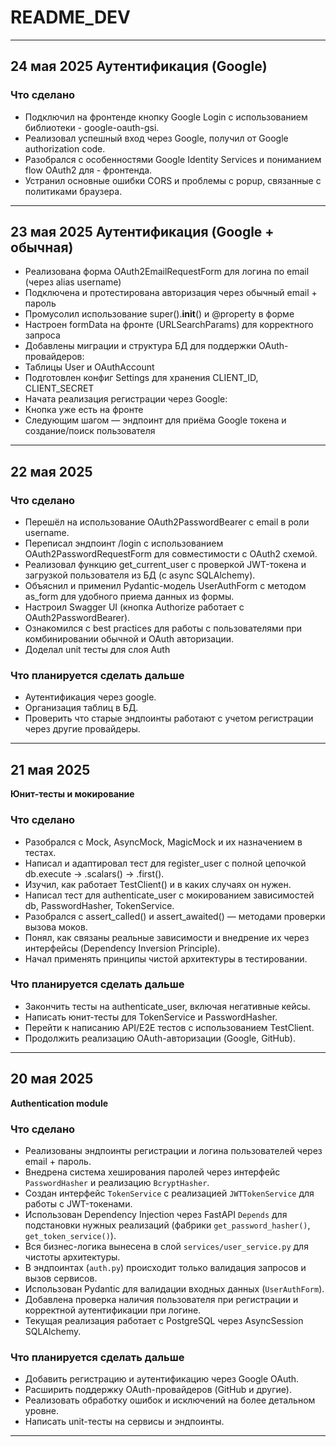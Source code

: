 
# README_DEV

---
## 24 мая 2025 Аутентификация (Google)

### Что сделано
- Подключил на фронтенде кнопку Google Login с использованием библиотеки - google-oauth-gsi.
- Реализовал успешный вход через Google, получил от Google authorization code.
- Разобрался с особенностями Google Identity Services и пониманием flow OAuth2 для - фронтенда.
- Устранил основные ошибки CORS и проблемы с popup, связанные с политиками браузера.

---

## 23 мая 2025 Аутентификация (Google + обычная)

- Реализована форма OAuth2EmailRequestForm для логина по email (через alias username)
- Подключена и протестирована авторизация через обычный email + пароль
- Промусолил использование super().__init__() и @property в форме
- Настроен formData на фронте (URLSearchParams) для корректного запроса
- Добавлены миграции и структура БД для поддержки OAuth-провайдеров:
- Таблицы User и OAuthAccount
- Подготовлен конфиг Settings для хранения CLIENT_ID, CLIENT_SECRET
- Начата реализация регистрации через Google:
- Кнопка уже есть на фронте
- Следующим шагом — эндпоинт для приёма Google токена и создание/поиск пользователя

---
## 22 мая 2025

### Что сделано
- Перешёл на использование OAuth2PasswordBearer с email в роли username.
- Переписал эндпоинт /login с использованием OAuth2PasswordRequestForm для совместимости с OAuth2 схемой.
- Реализовал функцию get_current_user с проверкой JWT-токена и загрузкой пользователя из БД (с async SQLAlchemy).
- Объяснил и применил Pydantic-модель UserAuthForm с методом as_form для удобного приема данных из формы.
- Настроил Swagger UI (кнопка Authorize работает с OAuth2PasswordBearer).
- Ознакомился с best practices для работы с пользователями при комбинировании обычной и OAuth авторизации.
- Доделал unit тесты для слоя Auth

### Что планируется сделать дальше
- Аутентификация через google.
- Организация таблиц в БД.
- Проверить что старые эндпоинты работают с учетом регистрации через другие провайдеры.
---

## 21 мая 2025
**Юнит-тесты и мокирование**

### Что сделано
- Разобрался с Mock, AsyncMock, MagicMock и их назначением в тестах.
- Написал и адаптировал тест для register_user с полной цепочкой db.execute → .scalars() → .first().
- Изучил, как работает TestClient() и в каких случаях он нужен.
- Написал тест для authenticate_user с мокированием зависимостей db, PasswordHasher, TokenService.
- Разобрался с assert_called() и assert_awaited() — методами проверки вызова моков.
- Понял, как связаны реальные зависимости и внедрение их через интерфейсы (Dependency Inversion Principle).
- Начал применять принципы чистой архитектуры в тестировании.

### Что планируется сделать дальше
- Закончить тесты на authenticate_user, включая негативные кейсы.
- Написать юнит-тесты для TokenService и PasswordHasher.
- Перейти к написанию API/E2E тестов с использованием TestClient.
- Продолжить реализацию OAuth-авторизации (Google, GitHub).

---

## 20 мая 2025  
**Authentication module**

### Что сделано
- Реализованы эндпоинты регистрации и логина пользователей через email + пароль.  
- Внедрена система хеширования паролей через интерфейс `PasswordHasher` и реализацию `BcryptHasher`.  
- Создан интерфейс `TokenService` с реализацией `JWTTokenService` для работы с JWT-токенами.  
- Использован Dependency Injection через FastAPI `Depends` для подстановки нужных реализаций (фабрики `get_password_hasher()`, `get_token_service()`).  
- Вся бизнес-логика вынесена в слой `services/user_service.py` для чистоты архитектуры.  
- В эндпоинтах (`auth.py`) происходит только валидация запросов и вызов сервисов.  
- Использован Pydantic для валидации входных данных (`UserAuthForm`).  
- Добавлена проверка наличия пользователя при регистрации и корректной аутентификации при логине.  
- Текущая реализация работает с PostgreSQL через AsyncSession SQLAlchemy.

### Что планируется сделать дальше
- Добавить регистрацию и аутентификацию через Google OAuth.  
- Расширить поддержку OAuth-провайдеров (GitHub и другие).  
- Реализовать обработку ошибок и исключений на более детальном уровне.  
- Написать unit-тесты на сервисы и эндпоинты.

---


